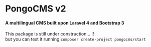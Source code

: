 # PongoCMS v2

#### A multilingual CMS built upon Laravel 4 and Bootstrap 3

This package is still under construction... !!  
but you can test it running `composer create-project pongocms/start`